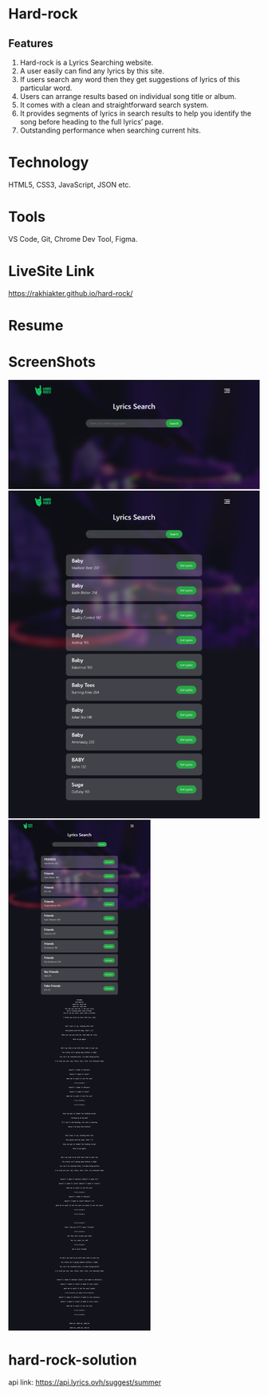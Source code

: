 # Hard-rock
## Features
1. Hard-rock is a Lyrics Searching website.
2. A user easily can find any lyrics by this site.
3. If users search any word then they get suggestions of lyrics of this particular word.
4. Users can arrange results based on individual song title or album.
5. It comes with a clean and straightforward search system.
6. It provides segments of lyrics in search results to help you identify the song before heading to the full lyrics’ page.
7. Outstanding performance when searching current hits.

# Technology
HTML5, CSS3, JavaScript, JSON etc.

# Tools
VS Code, Git, Chrome Dev Tool, Figma.

# LiveSite Link
https://rakhiakter.github.io/hard-rock/

# Resume

# ScreenShots
![Home](home.png)
![Title](title.png)
![Lyrics](lyrics.png)


# hard-rock-solution
api link: https://api.lyrics.ovh/suggest/summer

